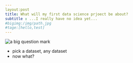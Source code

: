 ```yaml
---
layout:post
title: What will my first data science prjoect be about?
subtitle : ...I really have no idea yet...
#bigimg:/img/path.jpg
#tage:[hello,test]
---
```

![a big question mark](https://previews.123rf.com/images/hollygraphic/hollygraphic1301/hollygraphic130100016/17177197-black-question-mark-from-question-words.jpg)

 - pick a dataset, any dataset
 - now what?



